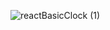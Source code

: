 ![reactBasicClock (1)](https://user-images.githubusercontent.com/58882791/71558698-09fb5900-2a7c-11ea-928f-9ae87d04653c.png)
